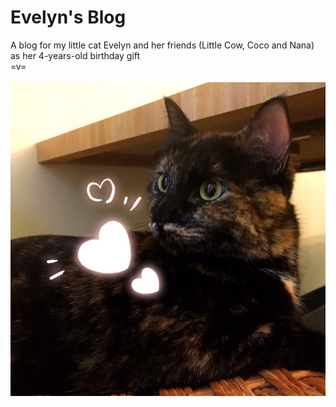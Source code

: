 # Evelyn's Blog
A blog for my little cat Evelyn and her friends (Little Cow, Coco and Nana) as her 4-years-old birthday gift  <br/>
=v=  <br/><br/>
![Image of Evelyn](https://github.com/xc3256/Evelyn_Blog/blob/master/evelyn.png)
